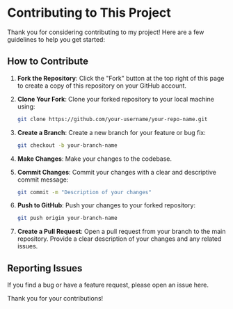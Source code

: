 # Contributing to This Project

Thank you for considering contributing to my project! Here are a few guidelines to help you get started:

## How to Contribute

1. **Fork the Repository**: Click the "Fork" button at the top right of this page to create a copy of this repository on your GitHub account.

2. **Clone Your Fork**: Clone your forked repository to your local machine using:
    ```sh
    git clone https://github.com/your-username/your-repo-name.git
    ```

3. **Create a Branch**: Create a new branch for your feature or bug fix:
    ```sh
    git checkout -b your-branch-name
    ```

4. **Make Changes**: Make your changes to the codebase.

5. **Commit Changes**: Commit your changes with a clear and descriptive commit message:
    ```sh
    git commit -m "Description of your changes"
    ```

6. **Push to GitHub**: Push your changes to your forked repository:
    ```sh
    git push origin your-branch-name
    ```

7. **Create a Pull Request**: Open a pull request from your branch to the main repository. Provide a clear description of your changes and any related issues.

## Reporting Issues

If you find a bug or have a feature request, please open an issue here.

Thank you for your contributions!